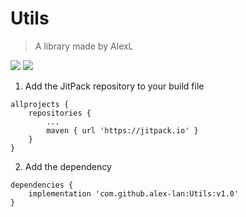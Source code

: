 # Utils

> A library made by AlexL

[![](https://jitpack.io/v/alex-lan/Utils.svg)](https://jitpack.io/#alex-lan/Utils)
[![](https://img.shields.io/badge/license-Apache2.0-blue)](https://opensource.org/licenses/Apache-2.0)

1. Add the JitPack repository to your build file

```
allprojects {
    repositories {
        ...
        maven { url 'https://jitpack.io' }
    }
}
```
2. Add the dependency

```
dependencies {
    implementation 'com.github.alex-lan:Utils:v1.0'
}
```

